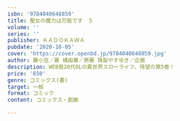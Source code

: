 ```yaml
---
isbn: '9784040648859'
title: 聖女の魔力は万能です　５
volume: ''
series: ''
publisher: ＫＡＤＯＫＡＷＡ
pubdate: '2020-10-05'
cover: 'https://cover.openbd.jp/9784040648859.jpg'
author: 藤小豆／著 橘由華／原著 珠梨やすゆき／企画
description: WEB発20代OLの異世界スローライフ、待望の第5巻！
price: '650'
genre: コミックス(書)
target: 一般
format: コミック
content: コミックス・劇画

---
```

